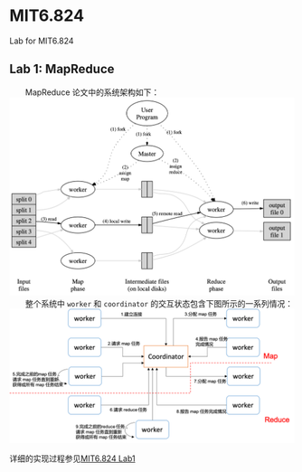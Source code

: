 # MIT6.824
 Lab for MIT6.824

## Lab 1: MapReduce
&emsp;&emsp;MapReduce 论文中的系统架构如下：
![avatar](./doc/mapreduce.jpg)
&emsp;&emsp;整个系统中 `worker` 和 `coordinator` 的交互状态包含下图所示的一系列情况：
![avatar](./doc/keyStatus.png)

详细的实现过程参见[MIT6.824 Lab1](https://jiahaohong1997.github.io/2022/04/06/MIT6.824%20Lab1/)